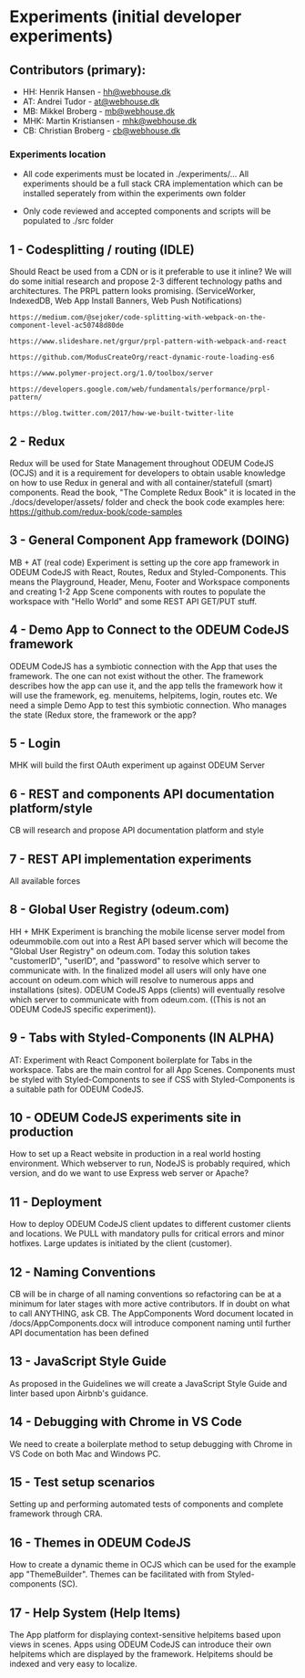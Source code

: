 # Experiments (initial developer experiments)

## Contributors (primary):

- HH:     Henrik Hansen - <a href="mailto:hh@webhouse.dk" target="_blank">hh@webhouse.dk</a>
- AT:     Andrei Tudor - <a href="mailto:at@webhouse.dk" target="_blank">at@webhouse.dk</a>
- MB:     Mikkel Broberg - <a href="mailto:mb@webhouse.dk" target="_blank">mb@webhouse.dk</a>
- MHK:    Martin Kristiansen - <a href="mailto:mhk@webhouse.dk" target="_blank">mhk@webhouse.dk</a>
- CB:     Christian Broberg - <a href="mailto:cb@webhouse.dk" target="_blank">cb@webhouse.dk</a>

### Experiments location

- All code experiments must be located in ./experiments/... All experiments should be a full stack CRA implementation which can be installed seperately from within the experiments own folder

- Only code reviewed and accepted components and scripts will be populated to ./src folder


## 1 - Codesplitting / routing (IDLE)
Should React be used from a CDN or is it preferable to use it inline?
We will do some initial research and propose 2-3 different technology paths and architectures.
The PRPL pattern looks promising. (ServiceWorker, IndexedDB, Web App Install Banners, Web Push Notifications)

``` 
https://medium.com/@sejoker/code-splitting-with-webpack-on-the-component-level-ac50748d80de

https://www.slideshare.net/grgur/prpl-pattern-with-webpack-and-react

https://github.com/ModusCreateOrg/react-dynamic-route-loading-es6

https://www.polymer-project.org/1.0/toolbox/server

https://developers.google.com/web/fundamentals/performance/prpl-pattern/

https://blog.twitter.com/2017/how-we-built-twitter-lite

``` 

## 2 - Redux
Redux will be used for State Management throughout ODEUM CodeJS (OCJS) and it is a requirement for developers to obtain usable knowledge on how to use Redux in general and with all container/statefull (smart) components.
Read the book, "The Complete Redux Book" it is located in the ./docs/developer/assets/ folder and check the book code examples here:
https://github.com/redux-book/code-samples

## 3 - General Component App framework (DOING)
MB + AT (real code)
Experiment is setting up the core app framework in ODEUM CodeJS with React, Routes, Redux and Styled-Components. This means the Playground, Header, Menu, Footer and Workspace components and creating 1-2 App Scene components with routes to populate the workspace with "Hello World" and some REST API GET/PUT stuff. 

## 4 - Demo App to Connect to the ODEUM CodeJS framework
ODEUM CodeJS has a symbiotic connection with the App that uses the framework. The one can not exist without the other. The framework describes how the app can use it, and the app tells the framework how it will use the framework, eg. menuitems, helpitems, login, routes etc. We need a simple Demo App to test this symbiotic connection. Who manages the state (Redux store, the framework or the app? 

## 5 - Login
MHK will build the first OAuth experiment up against ODEUM Server

## 6 - REST and components API documentation platform/style
CB will research and propose API documentation platform and style

## 7 - REST API implementation experiments
All available forces

## 8 - Global User Registry (odeum.com)
HH + MHK
Experiment is branching the mobile license server model from odeummobile.com out into a Rest API based server 
which will become the "Global User Registry" on odeum.com. Today this solution takes "customerID", "userID", 
and "password" to resolve which server to communicate with. In the finalized model all users will only have one account on odeum.com which will resolve to numerous apps and installations (sites). ODEUM CodeJS Apps (clients) will eventually resolve which server to communicate with from odeum.com. ((This is not an ODEUM CodeJS specific experiment)). 

## 9 - Tabs with Styled-Components (IN ALPHA)
AT:
Experiment with React Component boilerplate for Tabs in the workspace. Tabs are the main control for all App Scenes.
Components must be styled with Styled-Components to see if CSS with Styled-Components is a suitable path for ODEUM CodeJS.

## 10 - ODEUM CodeJS experiments site in production
How to set up a React website in production in a real world hosting environment. Which webserver to run, NodeJS is probably required, which version, and do we want to use Express web server or Apache? 

## 11 - Deployment
How to deploy ODEUM CodeJS client updates to different customer clients and locations. We PULL with mandatory pulls for critical errors and minor hotfixes. Large updates is initiated by the client (customer). 

## 12 - Naming Conventions
CB will be in charge of all naming conventions so refactoring can be at a minimum for later stages with more active contributors. If in doubt on what to call ANYTHING, ask CB. The AppComponents Word document located in /docs/AppComponents.docx will introduce component naming until further API documentation has been defined

## 13 - JavaScript Style Guide
As proposed in the Guidelines we will create a JavaScript Style Guide and linter based upon Airbnb's guidance. 

## 14 - Debugging with Chrome in VS Code
We need to create a boilerplate method to setup debugging with Chrome in VS Code on both Mac and Windows PC. 

## 15 - Test setup scenarios
Setting up and performing automated tests of components and complete framework through CRA.

## 16 - Themes in ODEUM CodeJS
How to create a dynamic theme in OCJS which can be used for the example app "ThemeBuilder". Themes can be facilitated with <ThemeProvider> from Styled-components (SC).

## 17 - Help System (Help Items)
The App platform for displaying context-sensitive helpitems based upon views in scenes. 
Apps using ODEUM CodeJS can introduce their own helpitems which are displayed by the framework. Helpitems should be indexed and very easy to localize.